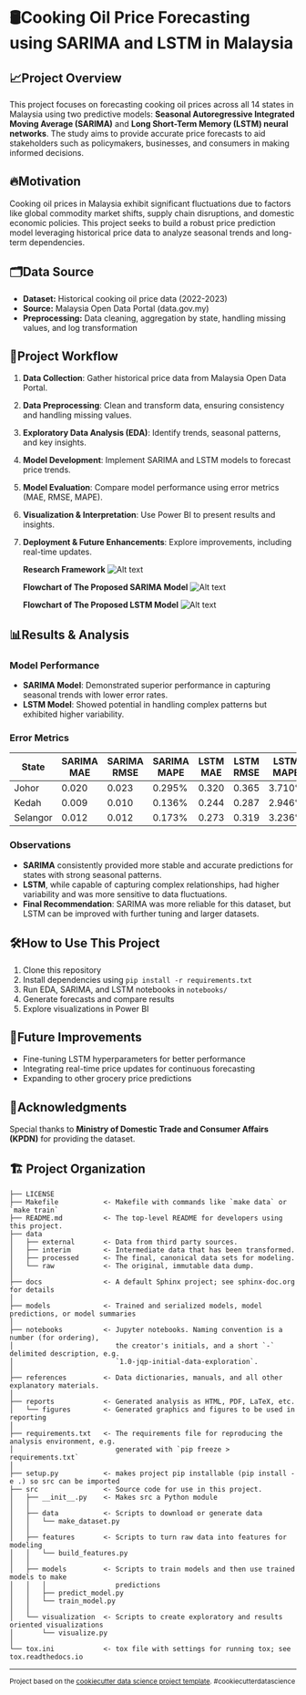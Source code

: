 # 🛢️Cooking Oil Price Forecasting using SARIMA and LSTM in Malaysia 


## 📈Project Overview 

This project focuses on forecasting cooking oil prices across all 14 states in Malaysia using two predictive models: **Seasonal Autoregressive Integrated Moving Average (SARIMA)** and **Long Short-Term Memory (LSTM) neural networks**. The study aims to provide accurate price forecasts to aid stakeholders such as policymakers, businesses, and consumers in making informed decisions. 

## 🔥Motivation 

Cooking oil prices in Malaysia exhibit significant fluctuations due to factors like global commodity market shifts, supply chain disruptions, and domestic economic policies. This project seeks to build a robust price prediction model leveraging historical price data to analyze seasonal trends and long-term dependencies. 

## 🗂️Data Source 

- **Dataset:** Historical cooking oil price data (2022-2023)
- **Source:** Malaysia Open Data Portal (data.gov.my)
- **Preprocessing:** Data cleaning, aggregation by state, handling missing values, and log transformation

## 🔄Project Workflow 
1. **Data Collection**: Gather historical price data from Malaysia Open Data Portal.
2. **Data Preprocessing**: Clean and transform data, ensuring consistency and handling missing values.
3. **Exploratory Data Analysis (EDA)**: Identify trends, seasonal patterns, and key insights.
4. **Model Development**: Implement SARIMA and LSTM models to forecast price trends.
5. **Model Evaluation**: Compare model performance using error metrics (MAE, RMSE, MAPE).
6. **Visualization & Interpretation**: Use Power BI to present results and insights.
7. **Deployment & Future Enhancements**: Explore improvements, including real-time updates.
   
    **Research Framework**
![Alt text](https://github.com/juna-99/Cooking-Oil-Price-Forecasting/blob/976ecee68c893c087ec4ae7783ab419f57820491/blob/Screenshot%202025-02-17%20104129.png)

    **Flowchart of The Proposed SARIMA Model**
![Alt text](https://github.com/juna-99/Cooking-Oil-Price-Forecasting/blob/976ecee68c893c087ec4ae7783ab419f57820491/blob/board-ridiculous-pickle%20(1).jpg)

    **Flowchart of The Proposed LSTM Model**
![Alt text](https://github.com/juna-99/Cooking-Oil-Price-Forecasting/blob/976ecee68c893c087ec4ae7783ab419f57820491/blob/board-ridiculous-pickle.jpg)

## 📊Results & Analysis 

### Model Performance
- **SARIMA Model**: Demonstrated superior performance in capturing seasonal trends with lower error rates.
- **LSTM Model**: Showed potential in handling complex patterns but exhibited higher variability.

### Error Metrics
| State        | SARIMA MAE | SARIMA RMSE | SARIMA MAPE | LSTM MAE | LSTM RMSE | LSTM MAPE |
|-------------|------------|-------------|-------------|----------|-----------|-----------|
| Johor       | 0.020      | 0.023       | 0.295%      | 0.320    | 0.365     | 3.710%    |
| Kedah       | 0.009      | 0.010       | 0.136%      | 0.244    | 0.287     | 2.946%    |
| Selangor    | 0.012      | 0.012       | 0.173%      | 0.273    | 0.319     | 3.236%    |

### Observations
- **SARIMA** consistently provided more stable and accurate predictions for states with strong seasonal patterns.
- **LSTM**, while capable of capturing complex relationships, had higher variability and was more sensitive to data fluctuations.
- **Final Recommendation**: SARIMA was more reliable for this dataset, but LSTM can be improved with further tuning and larger datasets. 

## 🛠️How to Use This Project 

1. Clone this repository
2. Install dependencies using `pip install -r requirements.txt`
3. Run EDA, SARIMA, and LSTM notebooks in `notebooks/`
4. Generate forecasts and compare results
5. Explore visualizations in Power BI 

## 🚀Future Improvements 

- Fine-tuning LSTM hyperparameters for better performance
- Integrating real-time price updates for continuous forecasting
- Expanding to other grocery price predictions 

## 🙌Acknowledgments 

Special thanks to **Ministry of Domestic Trade and Consumer Affairs (KPDN)** for providing the dataset. 



🏗️ Project Organization
------------

    ├── LICENSE
    ├── Makefile           <- Makefile with commands like `make data` or `make train`
    ├── README.md          <- The top-level README for developers using this project.
    ├── data
    │   ├── external       <- Data from third party sources.
    │   ├── interim        <- Intermediate data that has been transformed.
    │   ├── processed      <- The final, canonical data sets for modeling.
    │   └── raw            <- The original, immutable data dump.
    │
    ├── docs               <- A default Sphinx project; see sphinx-doc.org for details
    │
    ├── models             <- Trained and serialized models, model predictions, or model summaries
    │
    ├── notebooks          <- Jupyter notebooks. Naming convention is a number (for ordering),
    │                         the creator's initials, and a short `-` delimited description, e.g.
    │                         `1.0-jqp-initial-data-exploration`.
    │
    ├── references         <- Data dictionaries, manuals, and all other explanatory materials.
    │
    ├── reports            <- Generated analysis as HTML, PDF, LaTeX, etc.
    │   └── figures        <- Generated graphics and figures to be used in reporting
    │
    ├── requirements.txt   <- The requirements file for reproducing the analysis environment, e.g.
    │                         generated with `pip freeze > requirements.txt`
    │
    ├── setup.py           <- makes project pip installable (pip install -e .) so src can be imported
    ├── src                <- Source code for use in this project.
    │   ├── __init__.py    <- Makes src a Python module
    │   │
    │   ├── data           <- Scripts to download or generate data
    │   │   └── make_dataset.py
    │   │
    │   ├── features       <- Scripts to turn raw data into features for modeling
    │   │   └── build_features.py
    │   │
    │   ├── models         <- Scripts to train models and then use trained models to make
    │   │   │                 predictions
    │   │   ├── predict_model.py
    │   │   └── train_model.py
    │   │
    │   └── visualization  <- Scripts to create exploratory and results oriented visualizations
    │       └── visualize.py
    │
    └── tox.ini            <- tox file with settings for running tox; see tox.readthedocs.io


--------

<p><small>Project based on the <a target="_blank" href="https://drivendata.github.io/cookiecutter-data-science/">cookiecutter data science project template</a>. #cookiecutterdatascience</small></p>
